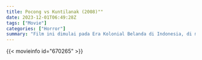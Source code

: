 ```yaml
---
title: Pocong vs Kuntilanak (2008)""
date: 2023-12-01T06:49:28Z
tags: ["Movie"]
categories: ["Horror"]
summary: "Film ini dimulai pada Era Kolonial Belanda di Indonesia, di mana kita diberitahu tentang perasaan Raden Soekotjo terhadap Nyi Soroh. Saat film dibuka, Raden pergi ke rumah Nyi untuk menyampaikan perasaannya padanya. Namun, Nyi telah jatuh cinta dan menikah dengan seorang kapten laut Belanda bernama Von Klingen. Marah dengan prospek tersebut, Raden membunuh Nyi, yang membangunkan roh penjaga Kuntilanak keluarganya. Mengejar Von Klingen selanjutnya, Raden terkejut saat mengetahui bahwa Kuntilanak sedang mengejarnya. Ia mencoba melarikan diri, tetapi Kuntilanak membunuhnya. Sebelum meninggal, Raden memberi tahu salah satu kerabatnya untuk tidak membuka tali pada kain pemakaman Pocong-nya, yang akan mengubahnya menjadi roh Pocong."
---
```


<mux-player stream-type="on-demand"
src="https://kp3d-my.sharepoint.com/personal/ryoo_kp3d_onmicrosoft_com/_layouts/15/download.aspx?share=EbHGOHROau5JkfJmS67Iz4EBSvi9sIFq1VcLTkyajK1DNw" prefer-playback="mse" controls>

</mux-player>


{{< movieinfo id="670265" >}}

<script src="https://cdn.jsdelivr.net/npm/@mux/mux-player"></script>

 <script type="application/ld+json ">
{
"@context": "https://schema.org/",
"@type": "VideoObject",
"name": "Pocong vs Kuntilanak (2008)",
"contentUrl": "https://stream.mux.com/s3wg3u8lJ6jzI3cKFcnnaRBjMXNWWYEBHpqydB2Ftvs.m3u8",
"thumbnailUrl": "https://www.themoviedb.org/t/p/original/zErAEcE3JAZniC10S6cyqLjjnsS.jpg?width=314&fit_mode=preserve&time=25",
"uploadDate": "2023-12-01T06:49:28Z",
}

</script>
